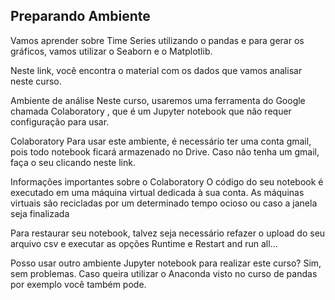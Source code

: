 ## Preparando Ambiente

Vamos aprender sobre Time Series utilizando o pandas e para gerar os gráficos, vamos utilizar o Seaborn e o Matplotlib.

Neste link, você encontra o material com os dados que vamos analisar neste curso.

Ambiente de análise
Neste curso, usaremos uma ferramenta do Google chamada Colaboratory , que é um Jupyter notebook que não requer configuração para usar.

Colaboratory
Para usar este ambiente, é necessário ter uma conta gmail, pois todo notebook ficará armazenado no Drive. Caso não tenha um gmail, faça o seu clicando neste link.

Informações importantes sobre o Colaboratory
O código do seu notebook é executado em uma máquina virtual dedicada à sua conta. As máquinas virtuais são recicladas por um determinado tempo ocioso ou caso a janela seja finalizada

Para restaurar seu notebook, talvez seja necessário refazer o upload do seu arquivo csv e executar as opções Runtime e Restart and run all...

Posso usar outro ambiente Jupyter notebook para realizar este curso?
Sim, sem problemas. Caso queira utilizar o Anaconda visto no curso de pandas por exemplo você também pode.
